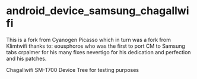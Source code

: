 android_device_samsung_chagallwifi
========================================
This is a fork from Cyanogen Picasso which in turn was a fork from Klimtwifi
thanks to:
 eousphoros who was the first to port CM to Samsung tabs
 crpalmer for his many fixes
 nevertigo for his dedication and perfection and his patches.

Chagallwifi SM-T700 Device Tree for testing purposes
